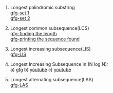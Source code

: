 1. Longest palindromic substring<br>
<a href="https://www.geeksforgeeks.org/longest-palindrome-substring-set-1/">gfg-set 1</a><br>
<a href="https://www.geeksforgeeks.org/longest-palindromic-substring-set-2/">gfg-set 2</a>

2. Longest common subsequence(LCS)<br>
<a href="https://www.geeksforgeeks.org/longest-common-subsequence-dp-4/">gfg-finding the length</a><br>
<a href="https://www.geeksforgeeks.org/printing-longest-common-subsequence/">gfg-printing the sequence found</a>

3. Longest increasing subsequence(LIS)<br>
<a href="https://www.geeksforgeeks.org/longest-increasing-subsequence-dp-3/">gfg-LIS</a><br>

4. Longest Increasing Subsequence in (N log N):<br>
a) <a href="https://www.geeksforgeeks.org/longest-monotonically-increasing-subsequence-size-n-log-n/">gfg</a>
b) <a href="https://www.youtube.com/watch?v=TocJOW6vx_I">youtube</a>
c) <a href="https://www.youtube.com/watch?v=nf3YG4CnTbg">youtube</a>

5. Longest alternating subsequence(LAS)<br>
<a href="https://www.geeksforgeeks.org/longest-alternating-subsequence/">gfg-LAS</a><br> 

